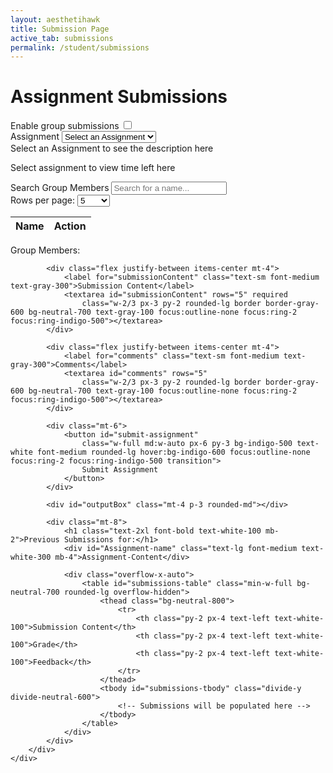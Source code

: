 ```yaml
---
layout: aesthetihawk
title: Submission Page
active_tab: submissions
permalink: /student/submissions
---
```


<div class="container mx-auto px-4 py-8 max-w-3xl">
    <div class="bg-neutral-800 rounded-lg shadow-md p-6 mb-6 border border-neutral-700">
        <h1 class="text-3xl font-bold text-gray-100 mb-6 border-b border-neutral-700 pb-2">Assignment Submissions</h1>
        <div class="mb-4 flex items-center justify-between">
        <span class="text-sm font-medium text-gray-300">Enable group submissions</span>
        <label class="inline-flex items-center cursor-pointer">
            <input type="checkbox" id="myToggle" class="sr-only" onchange="toggleSwitch(this)">
            <div id="customToggleTrack" class="relative w-11 h-6 bg-neutral-600 rounded-full transition-colors duration-300">
                <div id="customToggleCircle" class="absolute top-[2px] left-[2px] h-5 w-5 rounded-full border border-gray-500 transition-all duration-300"></div>
            </div>
        </label>
        </div>
        <div class="space-y-4">
            <div class="flex justify-between items-center">
                <label for="assignment-select" class="text-sm font-medium text-gray-300">Assignment</label>
                <select id="assignment-select" class="w-2/3 px-3 py-2 rounded-lg border border-gray-600 bg-neutral-700 text-gray-100 focus:outline-none focus:ring-2 focus:ring-indigo-500">
                    <option value="" disabled selected>Select an Assignment</option>
                </select>
            </div>
            <div id="Assignment-Content" class="p-4 bg-neutral-700 rounded-md mb-4 border-l-4 border-indigo-500 text-gray-100">
                Select an Assignment to see the description here
            </div>
            <div id="timer-container" class="p-3 rounded-md border border-gray-600 bg-neutral-800">
                <p id="time-left" class="font-bold text-gray-100">Select assignment to view time left here</p>
            </div>
            <div id="Group Submit" class="hidden space-y-4 mt-6 p-4 rounded-md border border-gray-600 bg-neutral-800">
                <div class="flex justify-between items-center">
                    <label for="searchBar" class="text-sm font-medium text-gray-300">Search Group Members</label>
                    <input type="text" id="searchBar" placeholder="Search for a name..." onkeyup="filterNames()"
                        class="w-2/3 px-3 py-2 rounded-lg border border-gray-600 bg-neutral-700 text-gray-100 focus:outline-none focus:ring-2 focus:ring-indigo-500">
                </div>
                <div class="flex items-center">
                    <label for="rowsPerPage" class="text-sm font-medium text-gray-300 mr-2">Rows per page:</label>
                    <select id="rowsPerPage" onchange="changeRowsPerPage()"
                        class="px-2 py-1 rounded-lg border border-gray-600 bg-neutral-700 text-gray-100 focus:outline-none focus:ring-2 focus:ring-indigo-500">
                        <option value="5">5</option>
                        <option value="10">10</option>
                        <option value="25">25</option>
                        <option value="50">50</option>
                        <option value="100">100</option>
                        <option value="200">200</option>
                        <option value="1000">1000</option>
                        <option value="2000">2000</option>
                    </select>
                </div>
                <div class="overflow-x-auto">
                    <table class="min-w-full bg-neutral-700 rounded-lg overflow-hidden">
                        <thead class="bg-neutral-800">
                            <tr>
                                <th class="py-2 px-4 text-left text-gray-100">Name</th>
                                <th class="py-2 px-4 text-left text-gray-100">Action</th>
                            </tr>
                        </thead>
                        <tbody id="namesTableBody" class="divide-y divide-neutral-600"></tbody>
                    </table>
                </div>
                <div id="Review-Group" class="p-3 rounded-md font-medium text-gray-300 border border-gray-600 bg-neutral-800">
                    Group Members:
                </div>
            </div>

            <div class="flex justify-between items-center mt-4">
                <label for="submissionContent" class="text-sm font-medium text-gray-300">Submission Content</label>
                <textarea id="submissionContent" rows="5" required
                    class="w-2/3 px-3 py-2 rounded-lg border border-gray-600 bg-neutral-700 text-gray-100 focus:outline-none focus:ring-2 focus:ring-indigo-500"></textarea>
            </div>

            <div class="flex justify-between items-center mt-4">
                <label for="comments" class="text-sm font-medium text-gray-300">Comments</label>
                <textarea id="comments" rows="5"
                    class="w-2/3 px-3 py-2 rounded-lg border border-gray-600 bg-neutral-700 text-gray-100 focus:outline-none focus:ring-2 focus:ring-indigo-500"></textarea>
            </div>

            <div class="mt-6">
                <button id="submit-assignment"
                    class="w-full md:w-auto px-6 py-3 bg-indigo-500 text-white font-medium rounded-lg hover:bg-indigo-600 focus:outline-none focus:ring-2 focus:ring-indigo-500 transition">
                    Submit Assignment
                </button>
            </div>

            <div id="outputBox" class="mt-4 p-3 rounded-md"></div>

            <div class="mt-8">
                <h1 class="text-2xl font-bold text-white-100 mb-2">Previous Submissions for:</h1>
                <div id="Assignment-name" class="text-lg font-medium text-white-300 mb-4">Assignment-Content</div>

                <div class="overflow-x-auto">
                    <table id="submissions-table" class="min-w-full bg-neutral-700 rounded-lg overflow-hidden">
                        <thead class="bg-neutral-800">
                            <tr>
                                <th class="py-2 px-4 text-left text-white-100">Submission Content</th>
                                <th class="py-2 px-4 text-left text-white-100">Grade</th>
                                <th class="py-2 px-4 text-left text-white-100">Feedback</th>
                            </tr>
                        </thead>
                        <tbody id="submissions-tbody" class="divide-y divide-neutral-600">
                            <!-- Submissions will be populated here -->
                        </tbody>
                    </table>
                </div>
            </div>
        </div>
    </div>
</div>
<script type="module">
    import { javaURI, fetchOptions } from '{{site.baseurl}}/assets/js/api/config.js';
    let selectedTask = "";
    let tasks = "";
    let assignmentIds = [];
    let submissions = [];
    let assignIndex = 0;
    let assignments;
    let userId = -1;
    let StuName;
    let Student;
    let people = [], filteredPeople = [], listofpeople = new Set(), currentPage = 1, rowsPerPage = 5, totalPages = 1;
    let listofpeopleIds = new Set();

    document.getElementById("submit-assignment").addEventListener("click", Submit);
    document.getElementById("myToggle").addEventListener("change", function () {
        if (this.checked) {
            console.log("Toggle is ON");
            document.getElementById("Group Submit").style.display = "block";
        } else {
            console.log("Toggle is OFF");
            document.getElementById("Group Submit").style.display = "none";
        }
    });
    function disableGroupSubmit() {
        document.getElementById("Group Submit").style.display = "none";
    }
    function Submit() {
        let urllink_submit = javaURI + "/api/submissions/submit/";
        const submissionContent = document.getElementById('submissionContent').value;
        const comment = document.getElementById('comments').value;
        getUserId();
        if (userId == -1) {
            alert("Please login first");
            return;
        }
        const studentId = userId;
        const assigmentId = assignments[assignIndex - 1].id;
        urllink_submit += assigmentId.toString();
        let isLate = false;
        const now = new Date();
        const deadlineDate = new Date(assignments[assignIndex - 1].dueDate);
        console.log(now);
        console.log(deadlineDate);
        console.log(deadlineDate - now);

        console.log(listofpeopleIds);
        const formData = new FormData();
        formData.append('studentId', studentId);
        formData.append('content', submissionContent);
        formData.append('comment', comment);
        formData.append('isLate', deadlineDate - now < 0);

        console.log(Array.from(listofpeopleIds));
        const submissionData = {
            assignmentId: assigmentId,
            studentIds: Array.from(listofpeopleIds),
            content: submissionContent,
            comment: comment,
            isLate: deadlineDate - now < 0
        };
        console.log(JSON.stringify(submissionData));

        fetch(urllink_submit, {
            ...fetchOptions,
            method: "POST",
            body: JSON.stringify(submissionData)
        })
            .then(response => {
                const outputBox = document.getElementById('outputBox');
                if (response.ok) {
                    outputBox.innerText = 'Successful Submission! ';
                    outputBox.className = 'mt-4 p-3 rounded-md bg-green-100 text-green-800 border border-green-200';
                    fetchSubmissions();
                    return response.json();
                } else {
                    outputBox.innerText = 'Failed Submission! ';
                    outputBox.className = 'mt-4 p-3 rounded-md bg-red-100 text-red-800 border border-red-200';
                    throw new Error('Failed to submit data: ' + response.statusText);
                }

            })
            .then(result => {
                console.log('Submission successful:', result);
            })
            .catch(error => {
                console.error('Error:', error);
            });
    }

    async function fetchAssignments() {
        try {
            const response = await fetch(javaURI + "/api/assignments/debug", fetchOptions);
            assignments = await response.json();
            populateAssignmentDropdown(assignments);
        } catch (error) {
            console.error('Error fetching tasks:', error);
        }
    }

    function populateAssignmentDropdown(Assignments) {
        const assignmentSelect = document.getElementById('assignment-select');
        Assignments.forEach(assignment => {
            const option = document.createElement('option');
            option.value = assignment.name;
            option.textContent = assignment.name;
            assignmentSelect.appendChild(option);
            assignmentIds.push(assignment.id);
        });
    }

    document.getElementById("assignment-select").addEventListener("change", function () {
        selectedTask = this.value;
        assignIndex = this.selectedIndex;
        document.getElementById("Assignment-Content").innerText = assignments[assignIndex - 1].description;
        console.log(assignments[assignIndex - 1].dueDate);
        console.log(calculateTimeLeft(assignments[assignIndex - 1].dueDate));
        console.log(assignments[assignIndex - 1].timestamp);
        document.getElementById("Assignment-name").innerText = this.value;
        fetchSubmissions();
    });

    function calculateTimeLeft(deadline) {
        const now = new Date();
        const deadlineDate = new Date(deadline);
        const diff = deadlineDate - now;

        if (diff > 0) {
            const days = Math.floor(diff / (1000 * 60 * 60 * 24));
            const hours = Math.floor((diff % (1000 * 60 * 60 * 24)) / (1000 * 60 * 60));
            const minutes = Math.floor((diff % (1000 * 60 * 60)) / (1000 * 60));

            const totalTime = deadlineDate - new Date(deadline);
            const timeLeft = deadlineDate - now;
            const percentageLeft = (timeLeft / totalTime) * 100;
            updateTimeText(days, hours, minutes);

            return `${days}d ${hours}h ${minutes}m left`;
        } else {
            updateTimeText(-0.5, -0.5, -0.5);
            return "Deadline Passed";
        }
    }

    function updateTimeText(days, hours, minutes) {
        const timeLeftElement = document.getElementById('time-left');
        let message = '';
        let color = '';
        let shouldShake = false;
        if (days > 3) {
            message = `Time Left: ${days}d ${hours}h ${minutes}m`;
            color = 'green';
            timeLeftElement.className = 'font-medium text-green-600';
        } else if (days <= 3 && days > 0) {
            message = `Time Left: ${days}d ${hours}h ${minutes}m (Hurry up!)`;
            color = 'orange';
            timeLeftElement.className = 'font-medium text-orange-600';
        } else if (days <= 0 && (hours > 0 || minutes > 0)) {
            message = `Time Left: ${hours}h ${minutes}m (Almost due!)`;
            color = 'red';
            timeLeftElement.className = 'font-medium text-red-600 animate-pulse';
            shouldShake = true;
        } else {
            message = 'Deadline Passed';
            color = 'red';
            timeLeftElement.className = 'font-medium text-red-600 animate-pulse';
            shouldShake = true;
        }

        timeLeftElement.textContent = message;
    }

    async function getUserId() {
        const url_persons = `${javaURI}/api/person/get`;
        await fetch(url_persons, fetchOptions)
            .then(response => {
                if (!response.ok) {
                    throw new Error(`Spring server response: ${response.status}`);
                }
                return response.json();
            })
            .then(data => {
                userId = data.id;
                console.log("here", data);
                StuName = data.name;
                let info = data.name + "," + String(data.id);
                console.log(info);
                addName(info);

            })
            .catch(error => {
                console.error("Java Database Error:", error);
            });
    }

    async function fetchSubmissions() {
        const urllink = javaURI + "/api/submissions/getSubmissions";
        const urllink2 = javaURI + "/assignment/" + assignIndex.toString();
        const theUserId = await getUserId();
        console.log("here");
        try {
            const response = await fetch(`${urllink}/${userId}`, fetchOptions);
            const Submissions = await response.json();
            console.log("bruh");
            console.log(JSON.stringify(Submissions) + "------");
            populateSubmissionsTable(JSON.stringify(Submissions));
        } catch (error) {
            console.log("this is so skibbidi");
            console.error('Error fetching submissions:', error);
        }
    }

    function populateSubmissionsTable(submissionsJson) {
        const submissions = JSON.parse(submissionsJson);
        const tableBody = document.getElementById('submissions-tbody');
        tableBody.innerHTML = '';

        submissions.forEach(submission => {
            const row = document.createElement('tr');
            console.log(submission.assignment?.id + " " + assignIndex + "$$$$$");
            if (submission.assignment?.id == assignIndex) {
                console.log("SKIBBBB");
                const contentCell = document.createElement('td');
                contentCell.textContent = submission.content || 'N/A';
                contentCell.className = 'py-2 px-4 text-white-700';
                row.appendChild(contentCell);

                const gradeCell = document.createElement('td');
                gradeCell.textContent = submission.grade || 'Ungraded';
                gradeCell.className = 'py-2 px-4 font-medium';
                if (submission.grade) {
                    gradeCell.classList.add('text-blue-600');
                } else {
                    gradeCell.classList.add('text-white-500');
                }
                row.appendChild(gradeCell);
                console.log(submission.grade);

                const feedbackCell = document.createElement('td');
                feedbackCell.textContent = submission.feedback || 'No feedback yet';
                feedbackCell.className = 'py-2 px-4 italic text-white-600';
                row.appendChild(feedbackCell);

                tableBody.appendChild(row);
            }
        });
    }
    
    window.filterNames = function filterNames() {
        const searchTerm = document.getElementById("searchBar").value.toLowerCase();
        filteredPeople = people.filter(person => person.name.toLowerCase().includes(searchTerm));
        totalPages = Math.ceil(filteredPeople.length / rowsPerPage);
        currentPage = 1; // Reset to first page after filtering
        populateTable(filteredPeople.slice(0, rowsPerPage));
    };

    window.addName = function (info) {
        console.log(info.split(","));
        info = info.split(",");
        console.log("Added name:", info[0]);
        listofpeople.add(info[0]);
        listofpeopleIds.add(Number(info[1]));
        console.log(listofpeople);
        const reviewGroup = document.getElementById('Review-Group');
        reviewGroup.textContent = "Group Members: " + Array.from(listofpeople).join(", ");
        console.log(listofpeopleIds);
    };

    async function fetchAllStudents() {
        try {
            const response = await fetch(javaURI + "/api/people", fetchOptions);
            if (!response.ok) throw new Error(`Error: ${response.status}`);
            people = await response.json();
            filteredPeople = people;
            totalPages = Math.ceil(people.length / rowsPerPage);
            populateTable(people.slice(0, rowsPerPage));
        } catch (error) {
            console.error("Error fetching names:", error);
        }
    }

    window.changeRowsPerPage = function changeRowsPerPage() {
        rowsPerPage = parseInt(document.getElementById("rowsPerPage").value);
        currentPage = 1;
        totalPages = Math.ceil(filteredPeople.length / rowsPerPage);
        const startIdx = 0;
        const endIdx = rowsPerPage;
        populateTable(filteredPeople.slice(startIdx, endIdx));
    };

    window.updatePageInfo = function updatePageInfo() {
        const pageInfo = document.getElementById("pageInfo");
        if (pageInfo) {
            pageInfo.textContent = `Page ${currentPage} of ${totalPages}`;
            document.getElementById("prevPage").disabled = currentPage === 1;
            document.getElementById("nextPage").disabled = currentPage === totalPages;
        }
    };

    function populateTable(names) {
        const tableBody = document.getElementById("namesTableBody");
        tableBody.innerHTML = "";
        names.forEach(name => {
            const row = document.createElement("tr");
            let info = [name.name, name.id];

            const nameCell = document.createElement("td");
            nameCell.className = "py-2 px-4 text-white-700";
            nameCell.textContent = name.name;
            row.appendChild(nameCell);

            const actionCell = document.createElement("td");
            actionCell.className = "py-2 px-4";
            
            const addButton = document.createElement("button");
            addButton.className = "px-3 py-1 bg-indigo-500 text-white rounded hover:bg-indigo-600 focus:outline-none focus:ring-2 focus:ring-indigo-500 transition";
            addButton.textContent = "Add";
            addButton.onclick = function() { addName(`${name.name},${name.id}`); };
            
            actionCell.appendChild(addButton);
            row.appendChild(actionCell);
            
            tableBody.appendChild(row);
        });
        updatePageInfo();
    }

    fetchAllStudents();
    disableGroupSubmit();
    document.addEventListener("DOMContentLoaded", async () => {
        await getUserId();
        await fetchSubmissions();
        await fetchAssignments();
    });
</script>
<script type="text/javascript">
    function toggleSwitch(checkbox) {
        const track = document.getElementById('customToggleTrack');
        const circle = document.getElementById('customToggleCircle');
        if (checkbox.checked) {
            track.classList.remove('bg-neutral-600');
            track.classList.add('bg-indigo-600');
            circle.style.left = '24px';
        } else {
            track.classList.remove('bg-indigo-600');
            track.classList.add('bg-neutral-600');
            circle.style.left = '2px';
        }
    }
</script>